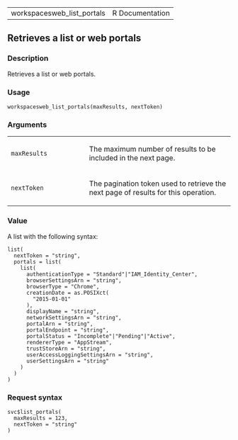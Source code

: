 <table style="width: 100%;">
<tbody>
<tr class="odd">
<td>workspacesweb_list_portals</td>
<td style="text-align: right;">R Documentation</td>
</tr>
</tbody>
</table>

## Retrieves a list or web portals

### Description

Retrieves a list or web portals.

### Usage

    workspacesweb_list_portals(maxResults, nextToken)

### Arguments

<table>
<colgroup>
<col style="width: 35%" />
<col style="width: 65%" />
</colgroup>
<tbody>
<tr class="odd">
<td><code
id="workspacesweb_list_portals_:_maxResults">maxResults</code></td>
<td><p>The maximum number of results to be included in the next
page.</p></td>
</tr>
<tr class="even">
<td><code
id="workspacesweb_list_portals_:_nextToken">nextToken</code></td>
<td><p>The pagination token used to retrieve the next page of results
for this operation.</p></td>
</tr>
</tbody>
</table>

### Value

A list with the following syntax:

    list(
      nextToken = "string",
      portals = list(
        list(
          authenticationType = "Standard"|"IAM_Identity_Center",
          browserSettingsArn = "string",
          browserType = "Chrome",
          creationDate = as.POSIXct(
            "2015-01-01"
          ),
          displayName = "string",
          networkSettingsArn = "string",
          portalArn = "string",
          portalEndpoint = "string",
          portalStatus = "Incomplete"|"Pending"|"Active",
          rendererType = "AppStream",
          trustStoreArn = "string",
          userAccessLoggingSettingsArn = "string",
          userSettingsArn = "string"
        )
      )
    )

### Request syntax

    svc$list_portals(
      maxResults = 123,
      nextToken = "string"
    )
